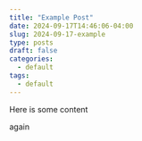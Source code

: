 ```yaml
---
title: "Example Post"
date: 2024-09-17T14:46:06-04:00
slug: 2024-09-17-example
type: posts
draft: false
categories:
  - default
tags:
  - default
---
```


Here is some content

again
